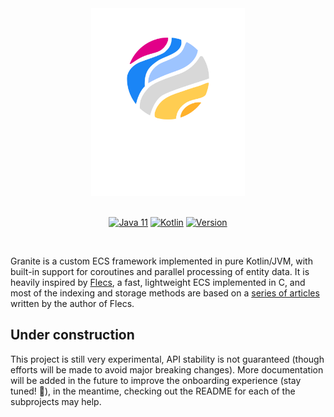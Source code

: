 
<!-- banner -->
<div align="center">                                                                                                                                                                         
  <img alt="cover art" height=300 src="./creative/banner.png">
</div>
<br/>

<!-- badges -->
<div align="center">

<a href="https://openjdk.org">![Java 11](https://img.shields.io/badge/Java-11-blue.svg?logo=oracle)</a>
<a href="http://kotlinlang.org">![Kotlin](https://img.shields.io/badge/Kotlin-1.9.10-blue.svg?logo=kotlin)</a>
<a href="https://github.com/darvld/breakpoint">![Version](https://img.shields.io/badge/Version-0.1.0--SNAPSHOT-blue.svg)</a>

</div>
<br/>

Granite is a custom ECS framework implemented in pure Kotlin/JVM, with built-in support for coroutines and parallel
processing of entity data. It is heavily inspired by [Flecs](https://github.com/SanderMertens/flecs), a fast,
lightweight ECS implemented in C, and most of the indexing and storage methods are based on a
[series of articles](https://ajmmertens.medium.com/building-an-ecs-1-where-are-my-entities-and-components-63d07c7da742)
written by the author of Flecs.

## Under construction

This project is still very experimental, API stability is not guaranteed (though efforts will be made to avoid major breaking changes). More documentation will be added in the future to improve the onboarding experience (stay tuned! 🙂), in the meantime, checking out the README for each of the subprojects may help.